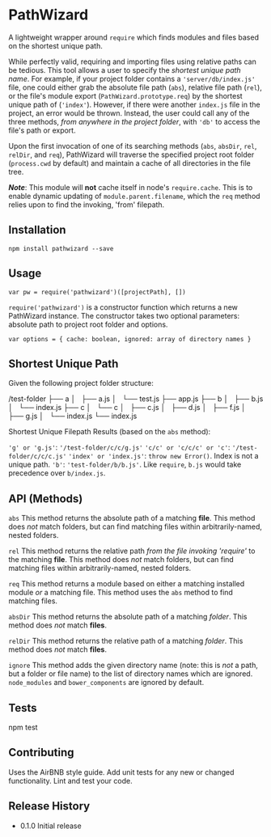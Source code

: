 PathWizard
=========

A lightweight wrapper around `require` which finds modules and files based on the shortest unique path.

While perfectly valid, requiring and importing files using relative paths can be tedious. This tool allows a user to specify the *shortest unique path name*. For example, if your project folder contains a `'server/db/index.js'` file, one could either grab the absolute file path (`abs`), relative file path (`rel`), or the file's module export (`PathWizard.prototype.req`) by the shortest unique path of (`'index'`). However, if there were another `index.js` file in the project, an error would be thrown. Instead, the user could call any of the three methods, *from anywhere in the project folder*, with  `'db'` to access the file's path or export.

Upon the first invocation of one of its searching methods (`abs`, `absDir`, `rel`, `relDir`, and `req`), PathWizard will traverse the specified project root folder (`process.cwd` by default) and maintain a cache of all directories in the file tree.

***Note***: This module will **not** cache itself in node's `require.cache`. This is to enable dynamic updating of `module.parent.filename`, which the `req` method relies upon to find the invoking, 'from' filepath.

## Installation

  `npm install pathwizard --save`

## Usage

  `var pw = require('pathwizard')([projectPath], [])`

  `require('pathwizard')` is a constructor function which returns a new PathWizard instance. The constructor takes two optional parameters: absolute path to project root folder and options.

  `var options = {
  	cache: boolean,
  	ignored: array of directory names
  }`
  

## Shortest Unique Path

Given the following project folder structure:

/test-folder
├── a
│   ├── a.js
│   └── test.js
├── app.js
├── b
│   ├── b.js
│   └── index.js
├── c
│   └── c
│       ├── c.js
│       ├── d.js
│       ├── f.js
│       ├── g.js
│       └── index.js
└── index.js

Shortest Unique Filepath Results (based on the `abs` method):

`'g' or 'g.js'`: `'/test-folder/c/c/g.js'`
`'c/c' or 'c/c/c' or 'c'`: `'/test-folder/c/c/c.js'`
`'index' or 'index.js'`: `throw new Error()`. Index is not a unique path.
`'b'`: `'test-folder/b/b.js'`. Like `require`, `b.js` would take precedence over `b/index.js`.

## API (Methods)

`abs`
This method returns the absolute path of a matching **file**. This method does *not* match folders, but can find matching files within arbitrarily-named, nested folders.

`rel`
This method returns the relative path *from the file invoking 'require'* to the matching **file**. This method does *not* match folders, but can find matching files within arbitrarily-named, nested folders.

`req`
This method returns a module based on either a matching installed module *or* a matching file. This method uses the `abs` method to find matching files.

`absDir`
This method returns the absolute path of a matching *folder*. This method does *not* match **files**.

`relDir`
This method returns the relative path of a matching *folder*. This method does *not* match **files**.

`ignore`
This method adds the given directory name (note: this is *not* a path, but a folder or file name) to the list of directory names which are ignored. `node_modules` and `bower_components` are ignored by default.

## Tests

  npm test

## Contributing

Uses the AirBNB style guide. Add unit tests for any new or changed functionality. Lint and test your code.

## Release History

* 0.1.0 Initial release